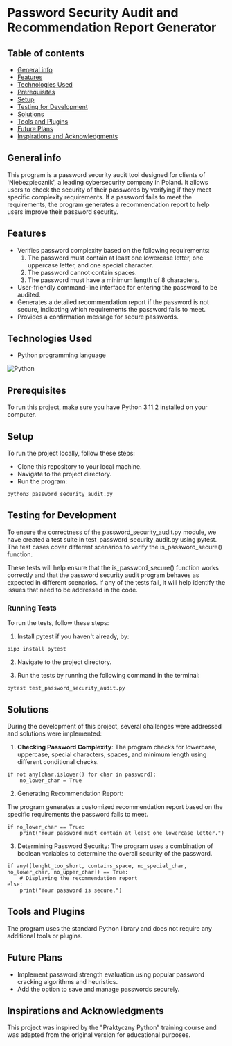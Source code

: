 # Password Security Audit and Recommendation Report Generator

## Table of contents
* [General info](#general-info)
* [Features](#features)
* [Technologies Used](#technologies-used)
* [Prerequisites](#prerequisites)
* [Setup](#setup)
* [Testing for Development](#testing-for-evelopment)
* [Solutions](#solutions)
* [Tools and Plugins](#tools-and-plugins)
* [Future Plans](#future-plans)
* [Inspirations and Acknowledgments](#inspirations-and-acknowledgments)

## General info
This program is a password security audit tool designed for clients of 'Niebezpiecznik', a leading cybersecurity company in Poland. It allows users to check the security of their passwords by verifying if they meet specific complexity requirements. If a password fails to meet the requirements, the program generates a recommendation report to help users improve their password security.

## Features
- Verifies password complexity based on the following requirements:
  1. The password must contain at least one lowercase letter, one uppercase letter, and one special character.
  2. The password cannot contain spaces.
  3. The password must have a minimum length of 8 characters.
- User-friendly command-line interface for entering the password to be audited.
- Generates a detailed recommendation report if the password is not secure, indicating which requirements the password fails to meet.
- Provides a confirmation message for secure passwords.

## Technologies Used
- Python programming language

![Python](https://img.shields.io/badge/python-3670A0?style=for-the-badge&logo=python&logoColor=ffdd54)

## Prerequisites

To run this project, make sure you have Python 3.11.2 installed on your computer.

## Setup

To run the project locally, follow these steps:

- Clone this repository to your local machine.
- Navigate to the project directory.
- Run the program:
```
python3 password_security_audit.py
```

## Testing for Development

To ensure the correctness of the password_security_audit.py module, we have created a test suite in test_password_security_audit.py using pytest. The test cases cover different scenarios to verify the is_password_secure() function.

These tests will help ensure that the is_password_secure() function works correctly and that the password security audit program behaves as expected in different scenarios. If any of the tests fail, it will help identify the issues that need to be addressed in the code.

### Running Tests
To run the tests, follow these steps:

1. Install pytest if you haven't already, by:
``` 
pip3 install pytest
```
2. Navigate to the project directory.

3. Run the tests by running the following command in the terminal:
```
pytest test_password_security_audit.py
```


## Solutions
During the development of this project, several challenges were addressed and solutions were implemented:

1. **Checking Password Complexity**: The program checks for lowercase, uppercase, special characters, spaces, and minimum length using different conditional checks.

```
if not any(char.islower() for char in password):
    no_lower_char = True
```
2. Generating Recommendation Report: 

The program generates a customized recommendation report based on the specific requirements the password fails to meet.

```
if no_lower_char == True:
    print("Your password must contain at least one lowercase letter.")
```
3. Determining Password Security: The program uses a combination of boolean variables to determine the overall security of the password.
```
if any([lenght_too_short, contains_space, no_special_char, no_lower_char, no_upper_char]) == True:
    # Displaying the recommendation report
else:
    print("Your password is secure.")
```

## Tools and Plugins

The program uses the standard Python library and does not require any additional tools or plugins.

## Future Plans

- Implement password strength evaluation using popular password cracking algorithms and heuristics.
- Add the option to save and manage passwords securely.

## Inspirations and Acknowledgments

This project was inspired by the "Praktyczny Python" training course and was adapted from the original version for educational purposes.
